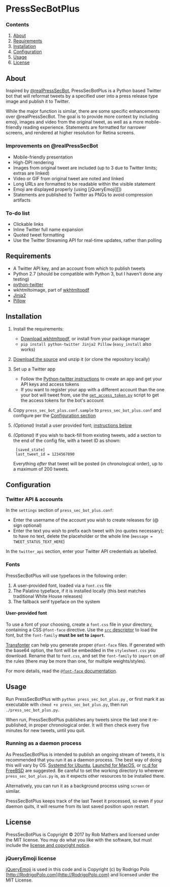 # PressSecBotPlus
### Contents
1. [About](#about)
2. [Requirements](#requirements)
3. [Installation](#installation)
4. [Configuration](#configuration)
5. [Usage](#usage)
6. [License](#license)

## About
Inspired by [@realPressSecBot](https://twitter.com/realPressSecBot), PressSecBotPlus is a Python based Twitter bot that will reformat tweets by a specified user into a press release type image and publish it to Twitter.

While the major function is similar, there are some specific enhancements over @realPressSecBot. The goal is to provide more context by including emoji, images and video from the original tweet, as well as a more mobile-friendly reading experience. Statements are formatted for narrower screens, and rendered at higher resolution for Retina screens.

### Improvements on @realPressSecBot
- Mobile-friendly presentation
- High-DPI rendering
- Images from original tweet are included (up to 3 due to Twitter limits; extras are linked)
- Video or GIF from original tweet are noted and linked
- Long URLs are formatted to be readable within the visible statement
- Emoji are displayed properly (using [jQueryEmoji][])
- Statements are published to Twitter as PNGs to avoid compression artifacts

### To-do list
- Clickable links
- Inline Twitter full name expansion
- Quoted tweet formatting
- Use the Twitter Streaming API for real-time updates, rather than polling

## Requirements
- A Twitter API key, and an account from which to publish tweets
- Python 2.7 (should be compatible with Python 3, but I haven't done any testing)
- [python-twitter](https://github.com/bear/python-twitter)
- wkhtmltoimage, part of [wkhtmltopdf](https://wkhtmltopdf.org/)
- [Jinja2](http://jinja.pocoo.org)
- [Pillow](https://python-pillow.org)

## Installation
1. Install the requirements:
    - [Download wkhtmltopdf][], or install from your package manager
    - `pip install python-twitter Jinja2 Pillow` (`easy_install` also works)
2. [Download the source][source] and unzip it (or clone the repository locally)
3. Set up a Twitter app
    - Follow the [Python-twitter instructions][app-keys] to create an app and get your API keys and access tokens
    - If you want to register your app with a different account than the one your bot will tweet from, use the [`get_access_token.py`][token] script to get the access tokens for the bot's account
4. Copy `press_sec_bot_plus.conf.sample` to `press_sec_bot_plus.conf` and configure per the [Configuration section](#configuration)
5. *(Optional)* Install a user provided font; [instructions below](#fonts)
6. *(Optional)* If you wish to back-fill from existing tweets, add a section to the end of the config file, with a tweet ID as shown:

        [saved_state]
        last_tweet_id = 1234567890

    Everything *after* that tweet will be posted (in chronological order), up to a maximum of 200 tweets.

[download wkhtmltopdf]: https://wkhtmltopdf.org/downloads.html
[source]: https://github.com/robmathers/PressSecBotPlus/archive/master.zip
[app-keys]: https://python-twitter.readthedocs.io/en/latest/getting_started.html
[token]: https://github.com/bear/python-twitter/blob/master/get_access_token.py

## Configuration
### Twitter API & accounts
In the `settings` section of `press_sec_bot_plus.conf`:

- Enter the username of the account you wish to create releases for (@ sign optional)
- Enter the text you wish to prefix each tweet with (no quotes necessary); to have no text, delete the placeholder or the whole line (`message = TWEET_STATUS_TEXT_HERE`)

In the `twitter_api` section, enter your Twitter API credentials as labelled.

### Fonts
PressSecBotPlus will use typefaces in the following order:

1. A user-provided font, loaded via a `font.css` file
2. The Palatino typeface, if it is installed locally (this best matches traditional White House releases)
3. The fallback serif typeface on the system

#### User-provided font
To use a font of your choosing, create a `font.css` file in your directory, containing a CSS `@font-face` directive. Use the [`src` descriptor][src] to load the font, but the `font-family` **must be set to `import`**.

[Transfonter][] can help you generate proper `@font-face` files. If generated with the base64 option, the font will be embedded in the `stylesheet.css` you download. Rename that to `font.css`, and set the `font-family` to `import` on *all* the rules (there may be more than one, for multiple weights/styles).

For more details, read the [`@font-face` documentation][font-face].

[src]: https://developer.mozilla.org/en-US/docs/Web/CSS/@font-face/src
[transfonter]: https://transfonter.org
[font-face]: https://developer.mozilla.org/en-US/docs/Web/CSS/@font-face


## Usage
Run PressSecBotPlus with `python press_sec_bot_plus.py` , or first mark it as executable with `chmod +x press_sec_bot_plus.py`, then run `./press_sec_bot_plus.py`.

When run, PressSecBotPlus publishes any tweets since the last one it re-published, in proper chronological order. It will then check every five minutes for new tweets, until you quit.

### Running as a daemon process
As PressSecBotPlus is intended to publish an ongoing stream of tweets, it is recommended that you run it as a daemon process. The best way of doing this will vary by OS. [Systemd for Ubuntu], [Launchd for MacOS][], or [rc.d for FreeBSD][] are suggested. Be careful to set the working directory to wherever `press_sec_bot_plus.py` is, as it expects other resources to be installed there.

[systemd for ubuntu]: https://wiki.ubuntu.com/SystemdForUpstartUsers
[launchd for macos]: https://alvinalexander.com/mac-os-x/mac-osx-startup-crontab-launchd-jobs
[rc.d for freebsd]: https://www.freebsd.org/doc/en/articles/rc-scripting/rcng-daemon.html

Alternatively, you can run it as a background process using `screen` or similar.

PressSecBotPlus keeps track of the last Tweet it processed, so even if your daemon quits, it will resume from its last saved position upon restart.

## License
PressSecBotPlus is Copyright © 2017 by Rob Mathers and licensed under the MIT license. You may do what you like with the software, but must include the [license and copyright notice](https://github.com/robmathers/PressSecBotPlus/blob/master/LICENSE.txt).

### jQueryEmoji license
[jQueryEmoji](https://github.com/rodrigopolo/jqueryemoji) is used in this code and is Copyright (c) by Rodrigo Polo [http://RodrigoPolo.com](http://RodrigoPolo.com) and licensed under the MIT License.
